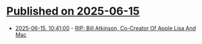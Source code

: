 # [Published on 2025-06-15](index.md)

* [2025-06-15, 10:41:00](https://soylentnews.org/article.pl?sid=25/06/14/1623235&from=rss) - [RIP: Bill Atkinson, Co-Creator Of Apple Lisa And Mac](https://soylentnews.org/article.pl?sid=25/06/14/1623235&from=rss)
